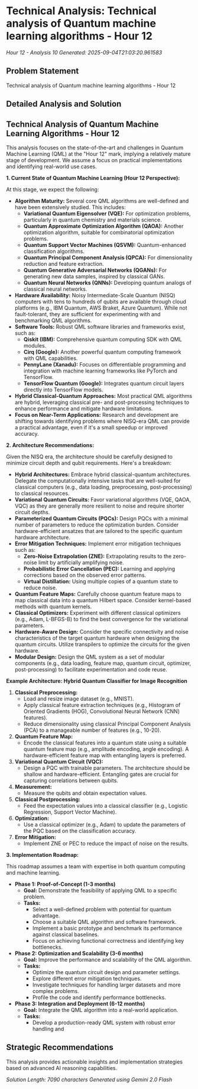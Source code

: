 # Technical Analysis: Technical analysis of Quantum machine learning algorithms - Hour 12
*Hour 12 - Analysis 10*
*Generated: 2025-09-04T21:03:20.961583*

## Problem Statement
Technical analysis of Quantum machine learning algorithms - Hour 12

## Detailed Analysis and Solution
## Technical Analysis of Quantum Machine Learning Algorithms - Hour 12

This analysis focuses on the state-of-the-art and challenges in Quantum Machine Learning (QML) at the "Hour 12" mark, implying a relatively mature stage of development. We assume a focus on practical implementations and identifying real-world use cases.

**1. Current State of Quantum Machine Learning (Hour 12 Perspective):**

At this stage, we expect the following:

* **Algorithm Maturity:**  Several core QML algorithms are well-defined and have been extensively studied.  This includes:
    * **Variational Quantum Eigensolver (VQE):**  For optimization problems, particularly in quantum chemistry and materials science.
    * **Quantum Approximate Optimization Algorithm (QAOA):**  Another optimization algorithm, suitable for combinatorial optimization problems.
    * **Quantum Support Vector Machines (QSVM):**  Quantum-enhanced classification algorithms.
    * **Quantum Principal Component Analysis (QPCA):**  For dimensionality reduction and feature extraction.
    * **Quantum Generative Adversarial Networks (QGANs):**  For generating new data samples, inspired by classical GANs.
    * **Quantum Neural Networks (QNNs):**  Developing quantum analogs of classical neural networks.
* **Hardware Availability:**  Noisy Intermediate-Scale Quantum (NISQ) computers with tens to hundreds of qubits are available through cloud platforms (e.g., IBM Quantum, AWS Braket, Azure Quantum). While not fault-tolerant, they are sufficient for experimenting with and benchmarking QML algorithms.
* **Software Tools:**  Robust QML software libraries and frameworks exist, such as:
    * **Qiskit (IBM):**  Comprehensive quantum computing SDK with QML modules.
    * **Cirq (Google):**  Another powerful quantum computing framework with QML capabilities.
    * **PennyLane (Xanadu):**  Focuses on differentiable programming and integration with machine learning frameworks like PyTorch and TensorFlow.
    * **TensorFlow Quantum (Google):**  Integrates quantum circuit layers directly into TensorFlow models.
* **Hybrid Classical-Quantum Approaches:**  Most practical QML algorithms are hybrid, leveraging classical pre- and post-processing techniques to enhance performance and mitigate hardware limitations.
* **Focus on Near-Term Applications:**  Research and development are shifting towards identifying problems where NISQ-era QML can provide a practical advantage, even if it's a small speedup or improved accuracy.

**2. Architecture Recommendations:**

Given the NISQ era, the architecture should be carefully designed to minimize circuit depth and qubit requirements.  Here's a breakdown:

* **Hybrid Architectures:**  Embrace hybrid classical-quantum architectures.  Delegate the computationally intensive tasks that are well-suited for classical computers (e.g., data loading, preprocessing, post-processing) to classical resources.
* **Variational Quantum Circuits:**  Favor variational algorithms (VQE, QAOA, VQC) as they are generally more resilient to noise and require shorter circuit depths.
* **Parameterized Quantum Circuits (PQCs):**  Design PQCs with a minimal number of parameters to reduce the optimization burden.  Consider hardware-efficient ansatzes that are tailored to the specific quantum hardware architecture.
* **Error Mitigation Techniques:**  Implement error mitigation techniques such as:
    * **Zero-Noise Extrapolation (ZNE):**  Extrapolating results to the zero-noise limit by artificially amplifying noise.
    * **Probabilistic Error Cancellation (PEC):**  Learning and applying corrections based on the observed error patterns.
    * **Virtual Distillation:**  Using multiple copies of a quantum state to reduce noise.
* **Quantum Feature Maps:**  Carefully choose quantum feature maps to map classical data into a quantum Hilbert space.  Consider kernel-based methods with quantum kernels.
* **Classical Optimizers:**  Experiment with different classical optimizers (e.g., Adam, L-BFGS-B) to find the best convergence for the variational parameters.
* **Hardware-Aware Design:**  Consider the specific connectivity and noise characteristics of the target quantum hardware when designing the quantum circuits.  Utilize transpilers to optimize the circuits for the given hardware.
* **Modular Design:**  Design the QML system as a set of modular components (e.g., data loading, feature map, quantum circuit, optimizer, post-processing) to facilitate experimentation and code reuse.

**Example Architecture: Hybrid Quantum Classifier for Image Recognition**

1. **Classical Preprocessing:**
   * Load and resize image dataset (e.g., MNIST).
   * Apply classical feature extraction techniques (e.g., Histogram of Oriented Gradients (HOG), Convolutional Neural Network (CNN) features).
   * Reduce dimensionality using classical Principal Component Analysis (PCA) to a manageable number of features (e.g., 10-20).
2. **Quantum Feature Map:**
   * Encode the classical features into a quantum state using a suitable quantum feature map (e.g., amplitude encoding, angle encoding).  A hardware-efficient feature map with entangling layers is preferred.
3. **Variational Quantum Circuit (VQC):**
   * Design a PQC with trainable parameters.  The architecture should be shallow and hardware-efficient.  Entangling gates are crucial for capturing correlations between qubits.
4. **Measurement:**
   * Measure the qubits and obtain expectation values.
5. **Classical Postprocessing:**
   * Feed the expectation values into a classical classifier (e.g., Logistic Regression, Support Vector Machine).
6. **Optimization:**
   * Use a classical optimizer (e.g., Adam) to update the parameters of the PQC based on the classification accuracy.
7. **Error Mitigation:**
   * Implement ZNE or PEC to reduce the impact of noise on the results.

**3. Implementation Roadmap:**

This roadmap assumes a team with expertise in both quantum computing and machine learning.

* **Phase 1: Proof-of-Concept (1-3 months)**
    * **Goal:** Demonstrate the feasibility of applying QML to a specific problem.
    * **Tasks:**
        * Select a well-defined problem with potential for quantum advantage.
        * Choose a suitable QML algorithm and software framework.
        * Implement a basic prototype and benchmark its performance against classical baselines.
        * Focus on achieving functional correctness and identifying key bottlenecks.
* **Phase 2: Optimization and Scalability (3-6 months)**
    * **Goal:** Improve the performance and scalability of the QML algorithm.
    * **Tasks:**
        * Optimize the quantum circuit design and parameter settings.
        * Explore different error mitigation techniques.
        * Investigate techniques for handling larger datasets and more complex problems.
        * Profile the code and identify performance bottlenecks.
* **Phase 3: Integration and Deployment (6-12 months)**
    * **Goal:** Integrate the QML algorithm into a real-world application.
    * **Tasks:**
        * Develop a production-ready QML system with robust error handling and

## Strategic Recommendations
This analysis provides actionable insights and implementation strategies
based on advanced AI reasoning capabilities.

*Solution Length: 7090 characters*
*Generated using Gemini 2.0 Flash*
